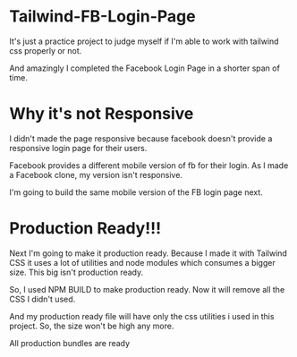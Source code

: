 # Tailwind-FB-Login-Page

It's just a practice project to judge myself if I'm able to work with tailwind css properly or not.

And amazingly I completed the Facebook Login Page in a shorter span of time.

# Why it's not Responsive

I didn't made the page responsive because facebook doesn't provide a responsive login page for their users. 

Facebook provides a different mobile version of fb for their login. As I made a Facebook clone, my version isn't responsive.

I'm going to build the same mobile version of the FB login page next.


# Production Ready!!!

Next I'm going to make it production ready. Because I made it with Tailwind CSS it uses a lot of utilities and node modules which consumes a bigger size. This big isn't production ready. 

So, I used NPM BUILD to make production ready. Now it will remove all the CSS I didn't used. 

And my production ready file will have only the css utilities i used in this project. So, the size won't be high any more.

All production bundles are ready 


